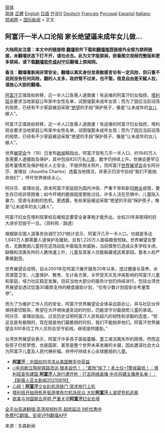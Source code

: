  <!-- 面包屑导航 --> <div class="breadcrumb"><!-- GTranslate: https://gtranslate.io/ -->  <div class="switcher notranslate">  <div class="selected">  <a href="#" onclick="return false;"> 简体</a>  </div>  <div class="option">  <a href="https://www.bannedbook.org" onclick="doGTranslate('zh-CN|zh-CN');jQuery('div.switcher div.selected a').html(jQuery(this).html());return false;" title="简体中文" class="nturl selected"> 简体</a>  <a href="https://www.bannedbook.org/zh-tw/" onclick="doGTranslate('zh-CN|zh-TW');jQuery('div.switcher div.selected a').html(jQuery(this).html());return false;" title="繁體中文" class="nturl"> 正體</a>  <a href="https://www.bannedbook.org/en/" onclick="doGTranslate('zh-CN|en');jQuery('div.switcher div.selected a').html(jQuery(this).html());return false;" title="English" class="nturl"> English</a>  <a href="https://www.bannedbook.org/ja/" onclick="doGTranslate('zh-CN|ja');jQuery('div.switcher div.selected a').html(jQuery(this).html());return false;" title="日本語" class="nturl"> 日語</a>  <a href="https://www.bannedbook.org/ko/" onclick="doGTranslate('zh-CN|ko');jQuery('div.switcher div.selected a').html(jQuery(this).html());return false;" title="한국어" class="nturl"> 한국어</a>  <a href="https://www.bannedbook.org/de/" onclick="doGTranslate('zh-CN|de');jQuery('div.switcher div.selected a').html(jQuery(this).html());return false;" title="Deutsch" class="nturl"> Deutsch</a>  <a href="https://www.bannedbook.org/fr/" onclick="doGTranslate('zh-CN|fr');jQuery('div.switcher div.selected a').html(jQuery(this).html());return false;" title="Français" class="nturl"> Français</a>  <a href="https://www.bannedbook.org/ru/" onclick="doGTranslate('zh-CN|ru');jQuery('div.switcher div.selected a').html(jQuery(this).html());return false;" title="Русский" class="nturl"> Русский</a>  <a href="https://www.bannedbook.org/es/" onclick="doGTranslate('zh-CN|es');jQuery('div.switcher div.selected a').html(jQuery(this).html());return false;" title="Español" class="nturl"> Español</a>  <a href="https://www.bannedbook.org/it/" onclick="doGTranslate('zh-CN|it');jQuery('div.switcher div.selected a').html(jQuery(this).html());return false;" title="Italiano" class="nturl"> Italiano</a>  </div>  </div>      <div class='breadcrumb-sub'><!-- Breadcrumb NavXT 6.3.0 --> <a href="https://www.bannedbook.org/" class="home">禁闻网</a> &gt; <a href="https://www.bannedbook.org/bnews/worldnews/" class="category">国际新闻</a> &gt; 正文</div></div><h2>阿富汗一半人口沦陷 家长绝望逼未成年女儿做…</h2> <p class="notice"><b>大陆网友注意：本文中的链接除 <a href="https://github.com/bannedbook/fanqiang" >翻墙</a>软件下载和<a href="https://github.com/killgcd/justmysocks/blob/master/README.md">翻墙推荐</a>链接外全部为禁网链接，未翻墙状态下打不开，请勿点击。此为文字版禁闻，欲看图文视频完整版和更多禁闻，请下载<a href="https://github.com/bannedbook/fanqiang">翻墙软件或APP</a>后翻墙上禁闻网。</p><p>备注：翻墙看新闻非常安全，翻墙以真实身份发表敏感言论有一定风险，但只看不说则没有任何风险，翻的人太多，政府管不过来，也不管。信息自由是天赋人权，请放心大胆的翻墙。</b></p>  <div class="entry"> <p id="summary"><a href="https://www.bannedbook.org/bnews/tag/%e9%98%bf%e5%af%8c%e6%b1%97/" class="st_tag internal_tag" rel="tag" title="标签 阿富汗 下的日志">阿富汗</a>正值政权转移，近一半人口急需人道救援！有逃难的阿富汗妇女指控，<a href="https://www.bannedbook.org/bnews/tag/%e5%a1%94%e5%88%a9%e7%8f%ad/" class="st_tag internal_tag" rel="tag" title="标签 塔利班 下的日志">塔利班</a>会要求当地家庭公布家中女性名单，试图强娶未成年女孩；而为了因应当前动荡的局势，已经有不少家庭被迫采取“<a href="https://www.bannedbook.org/bnews/tag/%E7%BB%9D%E6%9C%9B/" class="st_tag internal_tag" rel="tag" title="标签 绝望 下的日志">绝望</a>的手段”保护孩子，像是“让未成年的<a href="https://www.bannedbook.org/bnews/tag/%e5%a5%b3%e5%84%bf/" class="st_tag internal_tag" rel="tag" title="标签 女儿 下的日志">女儿</a>嫁人”。</p> <p id="conimg">阿富汗正值政权转移，近一半人口急需人道救援！有逃难的阿富汗妇女指控，塔利班会要求当地家庭公布家中女性名单，试图强娶未成年女孩；而为了因应当前动荡的局势，已经有不少家庭被迫采取“绝望的手段”保护孩子，像是“让未成年的女儿嫁人”。</p>  <p>世界<a href="https://www.bannedbook.org/bnews/tag/%E5%B1%95%E6%9C%9B%E4%BC%9A/" class="st_tag internal_tag" rel="tag" title="标签 展望会 下的日志">展望会</a>今（18）日发布<span class='wp_keywordlink_affiliate'><a href="https://www.bannedbook.org/" title="新闻">新闻</a></span>稿指出，阿富汗现有几乎一半人口、约1840万人急需要人道援助及保护，其中包括820万名<a href="https://www.bannedbook.org/bnews/tag/%E5%84%BF%E7%AB%A5/" class="st_tag internal_tag" rel="tag" title="标签 儿童 下的日志">儿童</a>，数字仍持续上升。世展会更罕见因考量情势及保护相关人士安全，不提供相关照片。而阿富汗<a href="https://www.bannedbook.org/bnews/tag/%E4%B8%96%E7%95%8C%E5%B1%95%E6%9C%9B%E4%BC%9A/" class="st_tag internal_tag" rel="tag" title="标签 世界展望会 下的日志">世界展望会</a>会长阿孙莎．查理丝（Asuntha Charles）透露当地情况，并表示仍坚守前线“我们不能抛弃他们” ，呼吁世界继续关心。</p> <p>阿孙莎．查理丝说，原本阿富汗家庭因为国内冲突、严重干旱和新冠<a href="https://www.bannedbook.org/bnews/tag/%e8%82%ba%e7%82%8e/" class="st_tag internal_tag" rel="tag" title="标签 肺炎 下的日志">肺炎</a>疫情，要生存已经非常困难；如今环境的脆弱程度更胜过往，许多人活在恐惧中，儿童陷入暴力、受虐与剥削的危机。更透露，有些家庭被迫采取“绝望的手段”保护孩子，像是“让未成年的女儿嫁人”。&nbsp;</p>  <p>阿富汗妇女在塔利班掌权后被规定要穿全身罩袍才能外出，女权20年来取得的巨大进步恐毁于一旦。（资料照／路透）</p> <p>根据联合国人道事务协调厅2021统计显示，阿富汗几乎一半人口，也就是多达1,840万人都需要人道保护及援助，且有1,220万人面临粮食短缺。世界展望会警告，无数脆弱儿童将在这场动乱中面临生命威胁，当前情势已造成众多学校关闭，缺粮和流离失所的人数快速上升，儿童及其家人仅能躲藏或逃离家园，基本人权严重被<span class='wp_keywordlink'><a href="https://www.bannedbook.org/forum2/topic21.html" title="《剥夺》 黄建民 著" target="_blank">剥夺</a></span>。&nbsp;</p>  <p>世界展望会说明，自从2001年在阿富汗展开服务20年以来，透过健康与营养、水资源暨卫生、儿童保护、教育、生计各方案，关怀受天灾及冲突影响的阿富汗儿童和家庭，培力社区稳定发展。目前当地大部分的服务计划仍持续进行，包括台湾世界展望会透过饥饿30募款支持的粮食援助计划，“仅有少数计划因安全考量暂停”。</p> <p>而为了为维护工作人员的安全，阿富汗世界展望会全体采远距办公，并与社区伙伴保持密切联系，希望在大环境快速变动的时刻，仍能坚守对最弱势儿童的承诺。 阿孙莎．查理丝指出，过去历史证明阿富汗人民有超凡的韧性和坚毅的态度，“但这总是有极限的，现在就是他们最脆弱的时刻，我们不能抛弃他们。阿富汗世界展望会300多位工作人员将会坚守前线，继续提供援助。”&nbsp;</p>  <p>台湾世界展望会表示，阿富汗许多孩子面临童婚、童工或流离失所的困境，然而这些孩子仍有梦想，也是国家、甚至是整个世界未来发展的关键，因此邀请社会大众为阿富汗儿童及人民代祷祈福，并呼吁持续关心全球脆弱的儿童。</p> <ul class='op-related-articles' title='相关阅读'> <li><a href='https://www.bannedbook.org/bnews/headline/20210819/1609310.html' target='_blank'><b>阿富汗</b>：中国如何寻求从美国撤军中获益</a></li> <li><a href='https://www.bannedbook.org/bnews/taiwannews/20210819/1609309.html' target='_blank'>🔥中共断立陶宛铁路货运 根本自伤！｜“嘉玲”快了！本土仅+1警戒最低！｜塔利班宣布建国 <b>阿富汗</b>人游行遭开枪｜打击网络直播 中共将建主播黑名单！｜【新唐人亚太新闻20210819】</a></li> <li><a href='https://www.bannedbook.org/bnews/worldnews/20210819/1609294.html' target='_blank'>心碎！<b>阿富汗</b>少女趴机场铁门 哭求放行上机</a></li> <li><a href='https://www.bannedbook.org/bnews/worldnews/20210819/1609293.html' target='_blank'>塔利班开始用枪声驱逐喀布尔机场民众 大批<b>阿富汗</b>人渴望登机逃离</a></li> <li><a href='https://www.bannedbook.org/bnews/bannedvideo/20210819/1609291.html' target='_blank'>欧美与18国联合声明 严重关切<b>阿富汗</b>妇女处境</a></li> </ul> <p class="texttj"> <a href="https://github.com/bannedbook/fanqiang/wiki/V2ray%E6%9C%BA%E5%9C%BA" target="_blank">全平台高速翻墙:高清视频秒开,超低延迟,9折优惠中</a><br/> <a href="https://github.com/bannedbook/fanqiang/wiki/%E7%A6%81%E9%97%BB%E7%BD%91%E5%AE%89%E5%8D%93%E7%BF%BB%E5%A2%99%E6%96%B0%E9%97%BBAPP" target="_blank">免费PC翻墙、安卓VPN翻墙APP</a></p><p> 来源：东森新闻 </p><a name='sharetosocial'></a>  <div style="margin-bottom:5px;padding-bottom:5px;clear:both"> <div id="archive-pix-1" class="banner-ads"> <!-- AuctionX Display platform tag START --> <div id="26318x728x90x621x_ADSLOT2" clicktrack="%%CLICK_URL_ESC%%"></div> <!-- AuctionX Display platform tag END --> </div> <div id="archive-pix-2" class="banner-ads"> <!-- AuctionX Display platform tag START --> <div id="26315x300x250x621x_ADSLOT2" clicktrack="%%CLICK_URL_ESC%%"></div> <!-- AuctionX Display platform tag END --> </div> </div>  <div id="archive-pix-1" class="banner-ads"> <!-- AuctionX Display platform tag START --> <div id="26318x728x90x621x_ADSLOT3" clicktrack="%%CLICK_URL_ESC%%"></div> <!-- AuctionX Display platform tag END --> </div> </div><!--END ENTRY--> 